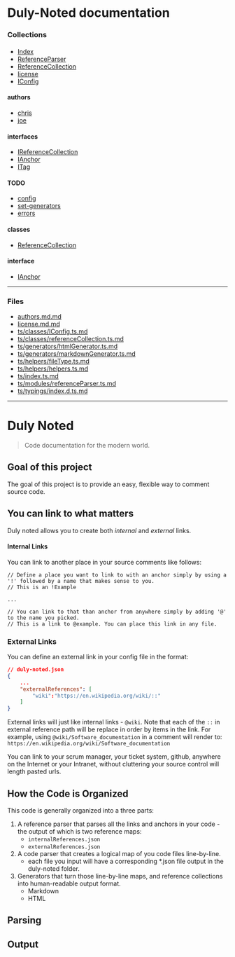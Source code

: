 # Duly-Noted documentation 
### Collections 

####  
* [Index](./ts/index.ts.md#Index) 
* [ReferenceParser](./ts/modules/referenceParser.ts.md#ReferenceParser) 
* [ReferenceCollection](./ts/classes/referenceCollection.ts.md#ReferenceCollection) 
* [license](./license.md.md#license) 
* [IConfig](./ts/classes/IConfig.ts.md#IConfig) 

#### authors 
* [chris](./authors.md.md#chris) 
* [joe](./authors.md.md#joe) 

#### interfaces 
* [IReferenceCollection](./ts/classes/referenceCollection.ts.md#IReferenceCollection) 
* [IAnchor](./ts/classes/referenceCollection.ts.md#IAnchor) 
* [ITag](./ts/classes/referenceCollection.ts.md#ITag) 

#### TODO 
* [config](./ts/index.ts.md#config) 
* [set-generators](./ts/index.ts.md#set-generators) 
* [errors](./ts/index.ts.md#errors) 

#### classes 
* [ReferenceCollection](./ts/classes/referenceCollection.ts.md#ReferenceCollection) 

#### interface 
* [IAnchor](./ts/classes/referenceCollection.ts.md#IAnchor) 

------------------------------ 

### Files 
* [authors.md.md](authors.md.md) 
* [license.md.md](license.md.md) 
* [ts/classes/IConfig.ts.md](ts/classes/IConfig.ts.md) 
* [ts/classes/referenceCollection.ts.md](ts/classes/referenceCollection.ts.md) 
* [ts/generators/htmlGenerator.ts.md](ts/generators/htmlGenerator.ts.md) 
* [ts/generators/markdownGenerator.ts.md](ts/generators/markdownGenerator.ts.md) 
* [ts/helpers/fileType.ts.md](ts/helpers/fileType.ts.md) 
* [ts/helpers/helpers.ts.md](ts/helpers/helpers.ts.md) 
* [ts/index.ts.md](ts/index.ts.md) 
* [ts/modules/referenceParser.ts.md](ts/modules/referenceParser.ts.md) 
* [ts/typings/index.d.ts.md](ts/typings/index.d.ts.md) 

------------------------------ 

# Duly Noted

> Code documentation for the modern world. 

## Goal of this project
The goal of this project is to provide an easy, flexible way to comment source code. 

## You can link to what matters
Duly noted allows you to create both *internal* and *external* links.

#### Internal Links
You can link to another place in your source comments like follows:

```
// Define a place you want to link to with an anchor simply by using a '!' followed by a name that makes sense to you. 
// This is an !Example

...

// You can link to that than anchor from anywhere simply by adding '@' to the name you picked. 
// This is a link to @example. You can place this link in any file.

```

### External Links

You can define an external link in your config file in the format:

``` json
// duly-noted.json
{
    ...
    "externalReferences": [
        "wiki":"https://en.wikipedia.org/wiki/::"
    ]
}
```

External links will just like internal links - `@wiki`. Note that each of the `::` in external reference path will be replace in order by items in the link. 
For example, using  `@wiki/Software_documentation` in a comment will render to: `https://en.wikipedia.org/wiki/Software_documentation`

You can link to your scrum manager, your ticket system, github, anywhere on the Internet or your Intranet, without cluttering your source control will length pasted urls. 

## How the Code is Organized

This code is generally organized into a three parts:
1. A reference parser that parses all the links and anchors in your code - the output of which is two reference maps:
    * `internalReferences.json`
    * `externalReferences.json`
2. A code parser that creates a logical map of you code files line-by-line.
    * each file you input will have a corresponding *.json file output in the duly-noted folder.  
3. Generators that turn those line-by-line maps, and reference collections into human-readable output format. 
    * Markdown 
    * HTML

## Parsing


## Output